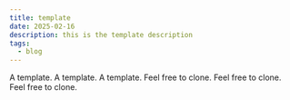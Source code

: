 ```yaml
---
title: template
date: 2025-02-16
description: this is the template description
tags:
  - blog
---
```

A template. 
A template.
A template.
Feel free to clone.
Feel free to clone.
Feel free to clone.
